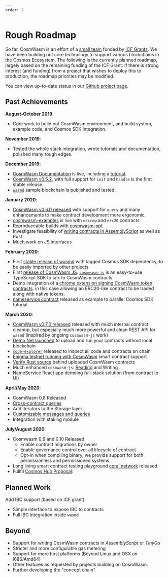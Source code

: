 ```yaml
---
order: 2
---
```


# Rough Roadmap

So far, CosmWasm is an effort of a [small team](http://confio.tech) funded by [ICF Grants](https://interchain.io). We have been building out core technology to support various blockchains in the Cosmos Ecosystem. The following is the currently planned roadmap, largely based on the remaining funding of the ICF Grant. If there is strong interest (and funding) from a project that wishes to deploy this to production, the roadmap priorities may be modified.

You can view up-to-date status in our [Github project page](https://github.com/orgs/CosmWasm/projects/1).

## Past Achievements

**August-October 2019**:

* Core work to build out CosmWasm environment, and build system, example code, and Cosmos SDK integration.

**November 2019**:

* Tested the whole stack integration, wrote tutorials and documentation, polished many rough edges.

**December 2019**:

* [CosmWasm Documentation](https://www.cosmwasm.com) is live, including a [tutorial](../getting-started/intro).
* [CosmWasm v0.5.2](https://github.com/CosmWasm/cosmwasm/tree/v0.5.2), with full support for `init` and `handle` is the first stable release.
* [`wasmd`](https://github.com/CosmWasm/wasmd) sample blockchain is published and tested.

**January 2020**:

* [CosmWasm v0.6.0 released](https://medium.com/confio/announcing-wasmd-release-d865abf381b) with support for `query` and many enhancements to make contract development more ergonomic.
* [cosmwasm-examples](https://github.com/CosmWasm/cosmwasm-examples) is live with `escrow` and `erc20` contracts
* Reproduceable builds with [cosmwasm-opt](https://github.com/CosmWasm/cosmwasm-opt)
* Investigate feasibility of [writing contracts in AssemblyScript](https://github.com/CosmWasm/cosmwasm/pull/118) as well as Rust
* Much work on JS interfaces

**February 2020**:

* First [stable release of wasmd](https://medium.com/confio/announcing-wasmd-release-d865abf381b) with tagged Cosmos SDK dependency, to be easily imported by other projects
* First [release of CosmWasm JS](https://medium.com/confio/introduction-to-cosmwasm-js-548f58d9f6af). [`cosmwasm-js`](https://github.com/CosmWasm/cosmwasm-js) is an easy-to-use TypeScript SDK to talk to CosmWasm contracts
* Demo integration of a [chrome extension signing CosmWasm token contracts](https://medium.com/confio/adding-cosmwasm-to-the-neuma-multichain-wallet-ec657d893268). in this case allowing an ERC20-like contract to be traded along with native tokens.
* [nameservice contract](https://github.com/CosmWasm/cosmwasm-examples/tree/master/nameservice) released as example to parallel Cosmos SDK tutorial

**March 2020**:

* [CosmWasm v0.7.0 released](https://medium.com/confio/cosmwasm-0-7-released-6db5a037f943) released with much internal contract cleanup, but especially much more powerful and clean REST API for `wasmd` (inspired by ongoing `cosmwasm-js` work)
* [Demo Net launched](https://medium.com/confio/cosmwasm-demo-net-launched-4c604674f3e0) to upload and run your contracts without local blockchain
* [`code-explorer`](https://github.com/CosmWasm/code-explorer) released to inspect all code and contracts on chain
* [Enigma testnet running with CosmWasm](https://forum.enigma.co/t/testnet-is-live-with-smart-contracts/1386) smart contract support
* [Verify Rust source](https://medium.com/confio/dont-trust-cosmwasm-verify-db1caac2d335) behind uploaded CosmWasm contracts
* Much enhanced `cosmwasm-js`: [Reading](https://medium.com/confio/cosmwasmclient-part-1-reading-e0313472a158) and Writing
* NameService React app demoing full-stack solution (from contract to UI)

**April/May 2020**:

* CosmWasm 0.8 Released
* [Cross-contract queries](../architecture/composition.md)
* Add iterators to the Storage layer
* [Customizable messages and queries](https://github.com/CosmWasm/wasmd/blob/v0.8.0/INTEGRATION.md#adding-custom-hooks)
* Integration with staking module

**July/August 2020**:

* Cosmwasm 0.9 and 0.10 Released
  * Enable contract migrations by owner
  * Enable governance control over all lifecycle of contract
  * Opt-in when compiling binary, we provide support for both permissionless and permissioned systems
* Long living smart contract testing playground [coral network](https://github.com/CosmWasm/testnets/tree/master/coral) released
* Fullfil [Cosmos Hub Proposal](https://hubble.figment.network/cosmos/chains/cosmoshub-3/governance/proposals/25):

## Planned Work

Add IBC support (based on ICF grant):

* Simple interface to expose IBC to contracts
* Full IBC integration inside `wasmd`

## Beyond

* Support for writing CosmWasm contracts in *AssemblyScript* or *TinyGo*
* Stricter and more configurable gas metering
* Support for more host platforms (Beyond Linux and OSX on i686/Amd64) 
* Other features as requested by projects building on CosmWasm.
* Further developing the "concept chain"
